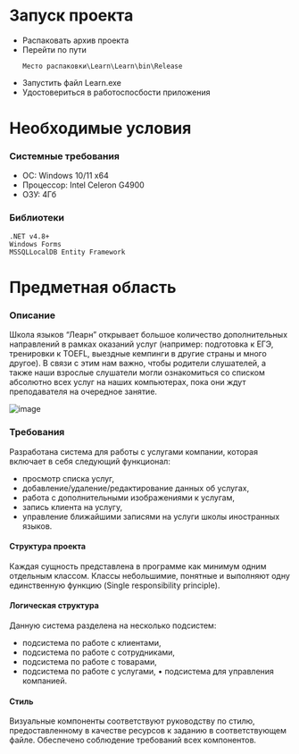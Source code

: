 # Запуск проекта
* Распаковать архив проекта
* Перейти по пути
	```
	Место распаковки\Learn\Learn\bin\Release	
	```
* Запустить файл Learn.exe
* Удостовериться в работоспосбости приложения

# Необходимые условия
### Системные требования
* ОС: Windows 10/11 x64
* Процессор: Intel Celeron G4900
* ОЗУ: 4Гб

### Библиотеки
```
.NET v4.8+
Windows Forms
MSSQLLocalDB Entity Framework
```

# Предметная область
### Описание
Школа языков “Леарн” открывает большое количество дополнительных направлений в рамках оказаний услуг (например: подготовка к ЕГЭ, тренировки к TOEFL, выездные кемпинги в другие страны и много другое). В связи с этим нам важно, чтобы родители слушателей, а также наши взрослые слушатели могли ознакомиться со списком абсолютно всех услуг на наших компьютерах, пока они ждут преподавателя на очередное занятие.  

![image](school_logo.png=x0.5)

### Требования 
Разработана система для работы с услугами компании, которая включает в себя следующий функционал: 
* просмотр списка услуг, 
* добавление/удаление/редактирование данных об услугах, 
* работа с дополнительными изображениями к услугам, 
* запись клиента на услугу, 
* управление ближайшими записями на услуги школы иностранных языков. 

#### Структура проекта 
Каждая сущность представлена в программе как минимум одним отдельным классом. Классы небольшимие, понятные и выполняют одну единственную функцию (Single responsibility principle). 

#### Логическая структура
Данную система разделена на несколько подсистем: 
* подсистема по работе с клиентами, 
* подсистема по работе с сотрудниками, 
* подсистема по работе с товарами, 
* подсистема по работе с услугами, • подсистема для управления компанией. 

#### Стиль
Визуальные компоненты соответствуют руководству по стилю, предоставленному в качестве ресурсов к заданию в соответствующем файле. Обеспечено соблюдение требований всех компонентов.
